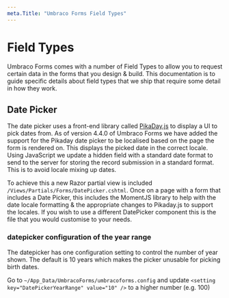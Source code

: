 ```yaml
---
meta.Title: "Umbraco Forms Field Types"
---
```


# Field Types

Umbraco Forms comes with a number of Field Types to allow you to request certain data in the forms that you design & build.
This documentation is to guide specific details about field types that we ship that require some detail in how they work.

## Date Picker

The date picker uses a front-end library called [PikaDay.js](https://github.com/dbushell/Pikaday) to display a UI to pick dates from.
As of version 4.4.0 of Umbraco Forms we have added the support for the Pikaday date picker to be localised based on the page the form is rendered on.
This displays the picked date in the correct locale. Using JavaScript we update a hidden field with a standard date format to send to the server for storing the record submission in a standard format. This is to avoid locale mixing up dates.

To achieve this a new Razor partial view is included `/Views/Partials/Forms/DatePicker.cshtml`. Once on a page with a form that includes a Date Picker, this includes the MomentJS library to help with the date locale formatting & the appropriate changes to Pikaday.js to support the locales.
If you wish to use a different DatePicker component this is the file that you would customise to your needs.

### datepicker configuration of the year range

The datepicker has one configuration setting  to control the number of year shown. The default is 10 years which makes the picker unusable for picking birth dates.

Go to `~/App_Data/UmbracoForms/umbracoforms.config` and update `<setting key="DatePickerYearRange" value="10" />` to a higher number (e.g. 100)
